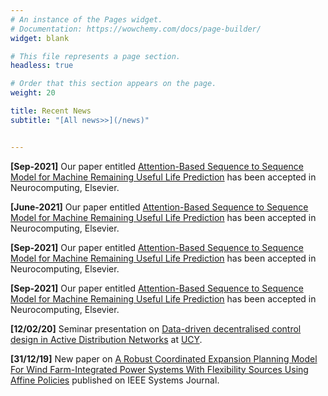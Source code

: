 ```yaml
---
# An instance of the Pages widget.
# Documentation: https://wowchemy.com/docs/page-builder/
widget: blank

# This file represents a page section.
headless: true

# Order that this section appears on the page.
weight: 20

title: Recent News
subtitle: "[All news>>](/news)"


---
```

**[Sep-2021]** Our paper entitled [Attention-Based Sequence to Sequence Model for Machine Remaining Useful Life Prediction](/publication/ATS2S/) has been accepted in Neurocomputing, Elsevier.

**[June-2021]** Our paper entitled [Attention-Based Sequence to Sequence Model for Machine Remaining Useful Life Prediction](/publication/ATS2S/) has been accepted in Neurocomputing, Elsevier.

**[Sep-2021]** Our paper entitled [Attention-Based Sequence to Sequence Model for Machine Remaining Useful Life Prediction](/publication/ATS2S/) has been accepted in Neurocomputing, Elsevier.

**[Sep-2021]** Our paper entitled [Attention-Based Sequence to Sequence Model for Machine Remaining Useful Life Prediction](/publication/ATS2S/) has been accepted in Neurocomputing, Elsevier.

**[12/02/20]** Seminar presentation on [Data-driven decentralised control design in Active Distribution Networks](/talk/2020-feb-ucy/) at [UCY](http://ucy.ac.cy).

**[31/12/19]** New paper on [ A Robust Coordinated Expansion Planning Model For Wind Farm-Integrated Power Systems With Flexibility Sources Using Affine Policies](/publication/2020jdehghan/) published on IEEE Systems Journal.
